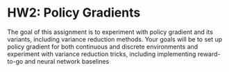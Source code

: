 # HW2: Policy Gradients
The goal of this assignment is to experiment with policy gradient and its variants, including variance reduction methods. Your goals will be to set up policy gradient for both continuous and discrete environments and experiment with variance reduction tricks, including implementing reward-to-go and neural network baselines
